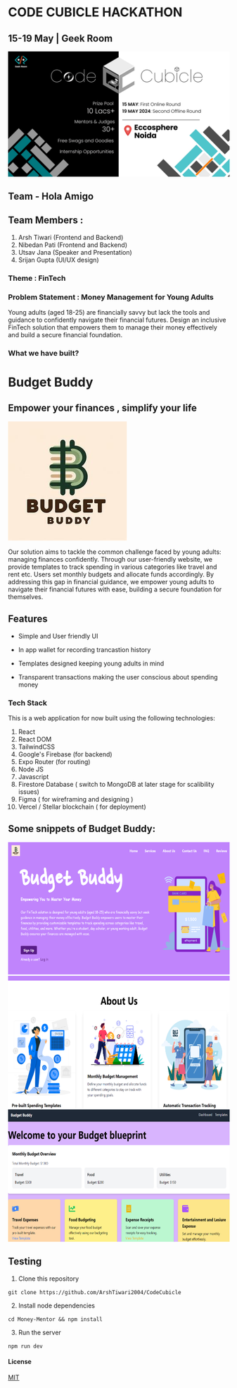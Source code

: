 # CODE CUBICLE HACKATHON 

## 15-19 May | Geek Room

![Example Image](./Money-Mentor/public/codecubicle.jpg)


## Team - Hola Amigo

## Team Members :
1. Arsh Tiwari (Frontend and Backend)
2. Nibedan Pati (Frontend and Backend)
3. Utsav Jana (Speaker and Presentation)
4. Srijan Gupta (UI/UX design) 

### Theme : FinTech

### Problem Statement :  Money Management for Young Adults

Young adults (aged 18-25) are financially savvy but lack the tools and guidance to confidently navigate their financial futures.
Design an inclusive FinTech solution that empowers them to manage their money effectively and build a secure financial foundation.

### What we have built?

# Budget Buddy 
## Empower your finances , simplify your life



![Logo](./Money-Mentor/public/logo.jpeg)

Our solution aims to tackle the common challenge faced by young adults: managing finances confidently. Through our user-friendly website, we provide templates to track spending in various categories like travel and rent etc. Users set monthly budgets and allocate funds accordingly.  By addressing this gap in financial guidance, we empower young adults to navigate their financial futures with ease, building a secure foundation for themselves.


## Features

- Simple and User friendly UI

- In app wallet for recording trancastion history 

- Templates designed keeping  young adults in mind

- Transparent transactions making the user conscious about spending money

### Tech Stack
This is a web application for now  built using the following technologies:
1. React 
2. React DOM 
3. TailwindCSS 
4. Google's Firebase (for backend)
5. Expo Router (for routing)
6. Node JS 
7. Javascript
8. Firestore Database ( switch to MongoDB at later stage for scalibility issues) 
9. Figma ( for wireframing and designing )
10. Vercel / Stellar blockchain ( for deployment)
    




## Some snippets of Budget Buddy:

  <img src="./Money-Mentor/public/website1.png" width=600 height=300>  

  <img src="./Money-Mentor/public/website2.png" width=600 height=300>

  <img src="./Money-Mentor/public/website3.png" width=600 height=300>





## Testing
1. Clone this repository
```
git clone https://github.com/ArshTiwari2004/CodeCubicle
```
2. Install node dependencies
```
cd Money-Mentor && npm install
```
3. Run the server
```
npm run dev
```

#### License
[MIT](https://choosealicense.com/licenses/mit/)
